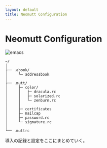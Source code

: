 ```yaml
---
layout: default
title: Neomutt Configuration
---
```


# Neomutt Configuration
![emacs](https://minorugh.github.io/img/neomutt.png)


```codesession
~/
│
├── .abook/
│     └─ addressbook
│
├── .mutt/
│     ├─ color/
│     │   ├─ dracula.rc
│     │   ├─ solarized.rc
│     │   └─ zenburn.rc
│     │
│     ├─ certificates
│     ├─ mailcap
│     ├─ password.rc
│     └─ signature.rc
│
└── .muttrc

```

導入の記録と設定をここにまとめていく。

